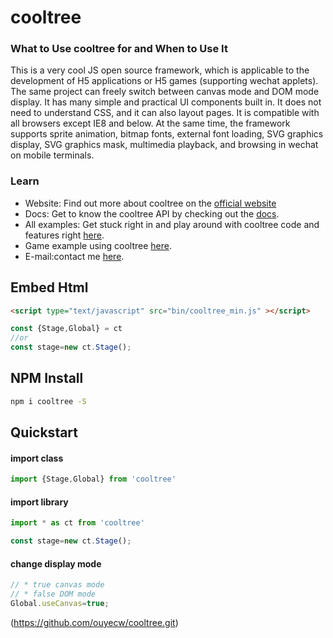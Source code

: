 # cooltree

### What to Use cooltree for and When to Use It
This is a very cool JS open source framework, which is applicable to the development of H5 applications or H5 games (supporting wechat applets). The same project can freely switch between canvas mode and DOM mode display. It has many simple and practical UI components built in. It does not need to understand CSS, and it can also layout pages. It is compatible with all browsers except IE8 and below. At the same time, the framework supports sprite animation, bitmap fonts, external font loading, SVG graphics display, SVG graphics mask, multimedia playback, and browsing in wechat on mobile terminals.

### Learn ###
- Website: Find out more about cooltree on the  [official website](http://cooltree.cn)
- Docs: Get to know the cooltree  API by checking out the [docs](http://cooltree.cn/jsdoc/index.html).
- All examples: Get stuck right in and play around with cooltree code and features right [here](http://cooltree.cn/edit/).
- Game example using cooltree [here](http://cooltree.cn/game.html).
- E-mail:contact me  [here](mailto:ouye@163.com).

## Embed Html

```html
<script type="text/javascript" src="bin/cooltree_min.js" ></script>
```
```js
const {Stage,Global} = ct
//or
const stage=new ct.Stage();
```

## NPM Install

```sh
npm i cooltree -S
```

## Quickstart

#### import class

```js
import {Stage,Global} from 'cooltree'
```

#### import library

```js
import * as ct from 'cooltree'

const stage=new ct.Stage();
```

#### change display mode

```js
// * true canvas mode
// * false DOM mode
Global.useCanvas=true;
```

(https://github.com/ouyecw/cooltree.git)
